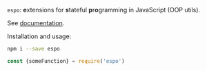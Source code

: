 `espo`: **e**xtensions for **s**tateful **p**r**o**gramming in JavaScript (OOP utils).

See [documentation](http://mitranim.com/espo/).

Installation and usage:

```sh
npm i --save espo
```

```js
const {someFunction} = require('espo')
```

